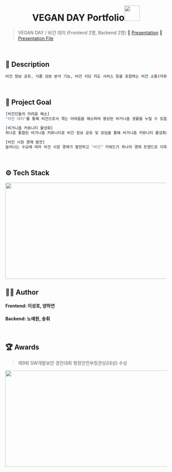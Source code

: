 <h1 align="center">VEGAN DAY Portfolio<img src="https://raw.githubusercontent.com/MartinHeinz/MartinHeinz/master/wave.gif" width="48px"></h1>
<p>
</p>

> VEGAN DAY / 비건 데이 (Frontend 2명, Backend 2명) :microphone: [Presentation](https://www.youtube.com/watch?v=t24MmM7b1v8) :page_with_curl: [Presentation File](https://github.com/SeongHo-C/Vegan-Day/files/9996784/VEGANDAY_.pdf)


<br>

## 📝 Description
```sh
비건 정보 공유, 식품 성분 분석 기능, 비건 식당 지도 서비스 등을 포함하는 비건 소통(커뮤니티) 플랫폼
```

<br>

## 📌 Project Goal
```sh
[비건인들의 어려움 해소]
"비건 데이"를 통해 비건으로서 겪는 어려움을 해소하여 향상된 비거니즘 생활을 누릴 수 있음

[비거니즘 커뮤니티 활성화]
하나로 통합된 비거니즘 커뮤니티로 비건 정보 공유 및 모임을 통해 비거니즘 커뮤니티 활성화를 기대할 수 있음

[비건 시장 경제 발전]
늘어나는 수요에 따라 비건 시장 경제가 발전하고 "비건" 키워드가 하나의 경제 트렌드로 더욱 급부상 할 것을 기대할 수 있음
```

<br>

## ⚙ Tech Stack
<img src="https://user-images.githubusercontent.com/83394485/201513892-8ef2b116-865d-41fc-a3d3-79aa088c5f29.png"  width="600" height="300"/>

<br>

## 🤜🤛 Author
#### Frontend: 이성호, 양하연
#### Backend: 노예원, 송휘

<br>

## 🏆 Awards
> 제9회 SW개발보안 경진대회 행정안전부장관상(대상) 수상
<img src="https://user-images.githubusercontent.com/83394485/201513358-cb03502c-1418-4471-be95-2d49ca9ac520.png"  width="600" height="300"/>
